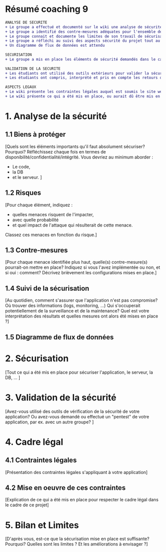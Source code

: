 # Résumé coaching 9
```diff
ANALYSE DE SECURITE
+ Le groupe a effectué et documenté sur le wiki une analyse de sécurité correcte, en identifiant les biens à protéger et en estimant les menaces et les risques associés.
+ Le groupe a identifié des contre-mesures adéquates pour l'ensemble des menaces identifiées.  
+ Le groupe connait et documente les limites de son travail de sécurisation (risques résiduels, …)
+ Le groupe a réfléchi au suivi des aspects sécurité du projet tout au long du cycle de vie du projet
+ Un diagramme de flux de données est attendu
	
SECURISATION	
+ Le groupe a mis en place les éléments de sécurité demandés dans le cadre du cours. Le groupe justifie et implémente correctement les mesures de sécurité au niveau du serveur (Utilisation https, version à jour / patchée, réflexion sur le hardening du serveur -par ex : pas d’autre port ouvert-, gestion des connexions et sessions, disponibilité, …), au niveau logiciel ( Librairies / Framework utilisés à jour, XSS, SQLi,gestion/stockage des mots de passe, ... ) et de la DB ( Inaccessible de l’extérieur, permissions / rôles définis adéquatement, backup, …)
	
VALIDATION DE LA SECURITE
+ Les étudiants ont utilisé des outils extérieurs pour valider la sécurisation de leur site, et présentent les résultats sur le wiki
+ Les étudiants ont compris, interprété et pris en compte les retours donnés par les outils extérieurs et corrigé les failles de sécurité éventuellement identifiées
	
ASPECTS LEGAUX	
+ Le wiki présente les contraintes légales auquel est soumis le site web (notamment RGPD)
+ Le wiki présente ce qui a été mis en place, ou aurait dû être mis en place, pour respecter le prescrit légal (traitement des données, backup, …)

```
# 1. Analyse de la sécurité

## 1.1 Biens à protéger

[Quels sont les éléments importants qu'il faut absolument sécuriser? Pourquoi? Réfléchissez chaque fois en termes de disponibilité/confidentialité/intégrité.  Vous devriez au minimum aborder : 
- Le code, 
- la DB
- et le serveur. ]

## 1.2 Risques

[Pour chaque élément, indiquez : 
  - quelles menaces risquent de l'impacter, 
  - avec quelle probabilité 
  - et quel impact de l'attaque qui résulterait de cette menace.  

Classez ces menaces en fonction du risque.]

## 1.3 Contre-mesures

[Pour chaque menace identifiée plus haut, quelle(s) contre-mesure(s) pourrait-on mettre en place?  Indiquez si vous l'avez implémentée ou non, et si oui : comment?  Décrivez brièvement les configurations mises en place.]

## 1.4 Suivi de la sécurisation

[Au quotidien, comment s'assurer que l'application n'est pas compromise?  Où trouver des informations (logs, monitoring, ...) Qui s'occuperait potentiellement de la surveillance et de la maintenance? Quel est votre interprétation des résultats et quelles mesures ont alors été mises en place ?]

## 1.5 Diagramme de flux de données


# 2. Sécurisation

[Tout ce qui a été mis en place pour sécuriser l'application, le serveur, la DB, ... ]

# 3. Validation de la sécurité

[Avez-vous utilisé des outils de vérification de la sécurité de votre application?  Ou avez-vous demandé ou effectué un "pentest" de votre application, par ex. avec un autre groupe? ] 

# 4. Cadre légal

## 4.1 Contraintes légales

[Présentation des contraintes légales s'appliquant à votre application]

## 4.2 Mise en oeuvre de ces contraintes

[Explication de ce qui a été mis en place pour respecter le cadre légal dans le cadre de ce projet]

# 5. Bilan et Limites

[D'après vous, est-ce que la sécurisation mise en place est suffisante? Pourquoi? Quelles sont les limites ? Et les améliorations à envisager ?]













